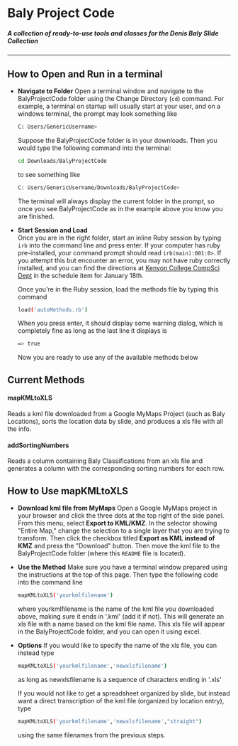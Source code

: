 # Baly Project Code
##### A collection of ready-to-use tools and classes for the Denis Baly Slide Collection
***
## How to Open and Run in a terminal
* ****Navigate to Folder****
    Open a terminal window and navigate to the BalyProjectCode folder using the Change Directory (`cd`) command. For example, a terminal on startup will usually start at your user, and on a windows terminal, the prompt may look something like 
    ```sh
    C: Users/GenericUsername>
    ```
   Suppose the BalyProjectCode folder is in your downloads. Then you would type the following command into the terminal:
   ```sh
   cd Downloads/BalyProjectCode
   ```
   to see something like 
   ```sh
   C: Users/GenericUsername/Downloads/BalyProjectCode>
   ```
   The terminal will always display the current folder in the prompt, so once you see BalyProjectCode as in the example above you know you are finished.

* ****Start Session and Load****  
   Once you are in the right folder, start an inline Ruby session by typing `irb` into the command line and press enter. If your computer has ruby pre-installed, your command prompt should read `irb(main):001:0>`. If you attempt this but encounter an error, you may not have ruby correctly installed, and you can find the directions at [Kenyon College CompSci Dept](https://cs.kenyon.edu/index.php/comp-318-software-development-s24/) in the schedule item for January 18th. 

    Once you're in the Ruby session, load the methods file by typing this command
    ```sh
    load('autoMethods.rb')
    ```
    When you press enter, it should display some warning dialog, which is completely fine as long as the last line it displays is 
    ```sh
    => true
    ```
    Now you are ready to use any of the available methods below
## Current Methods
#### mapKMLtoXLS
Reads a kml file downloaded from a Google MyMaps Project (such as Baly Locations), sorts the location data by slide, and produces a xls file with all the info.

#### addSortingNumbers
Reads a column containing Baly Classifications from an xls file and generates a column with the corresponding sorting numbers for each row.

## How to Use mapKMLtoXLS
* ****Download kml file from MyMaps**** 
Open a Google MyMaps project in your browser and click the three dots at the top right of the side panel. From this menu, select **Export to KML/KMZ**. In the selector showing "Entire Map," change the selection to a single layer that you are trying to transform. Then click the checkbox titled **Export as KML instead of KMZ** and press the "Download" button. Then move the kml file to the BalyProjectCode folder (where this `README` file is located).
* ****Use the Method****
    Make sure you have a terminal window prepared using the instructions at the top of this page. Then type the following code into the command line 
    ```sh
    mapKMLtoXLS('yourkmlfilename')
    ```
    where yourkmlfilename is the name of the kml file you downloaded above, making sure it ends in '.kml' (add it if not). This will generate an xls file with a name based on the kml file name. This xls file will appear in the BalyProjectCode folder, and you can open it using excel.
    
* **Options**
    If you would like to specify the name of the xls file, you can instead type 
    ```sh
    mapKMLtoXLS('yourkmlfilename','newxlsfilename')
    ```
    as long as newxlsfilename is a sequence of characters ending in '.xls'
    
    If you would not like to get a spreadsheet organized by slide, but instead want a direct transcription of the kml file (organized by location entry), type 
    ```sh
    mapKMLtoXLS('yourkmlfilename','newxlsfilename',"straight")
    ```
    using the same filenames from the previous steps.
